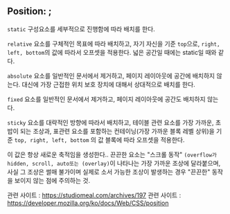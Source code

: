 ## Position: ;

`static` 구성요소를 세부적으로 진행함에 따라 배치를 한다.

`relative` 요소를 구체적인 목표에 따라 배치하고, 자기 자신을 기준 `top`으로, `right, left, bottom`의
값에 따라서 오프셋을 적용한다. 넓은 공간일 때에는 static일 때와 같다.

`absolute` 요소를 일반적인 문서에서 제거하고, 페이지 레이아웃에 공간에  배치하지 않는다. 
대신에 가장 근접한 위치 보호 장치에 대해서 상대적으로 배치를 한다.

`fixed` 요소를 일반적인 문서에서 제거하고, 페이지 레이아웃에 공간도 배치하지 않는다.

`sticky` 요소를 대략적인 방향에 따라서 배치하고, 테이블 관련 요소를 가장 가까운, 초밥이 되는 
조상과, 표관련 요소를 포함하는 컨테이닝(가장 가까운 블록 레벨 상위)을 기준 `top, right, left, bottom`
의 값 블록에 따라 오프셋을 적용한다.

이 값은 항상 새로운 축적임을 생성한다.. 끈끈한 요소는 "스크롤 동작"
`(overflow가 hidden, scroll, auto또는 (overlay)`이 나타나는 가장 가까운 조상에 달라붙으며, 
사실 그 조상은 썰매 불가이며 실제로 소서 가능한 조상이 발생하는 경우 "끈끈한" 
동작을 보이지 않는 점에 주의하는 것.

관련 사이트 : https://studiomeal.com/archives/197
관련 사이트 : https://developer.mozilla.org/ko/docs/Web/CSS/position